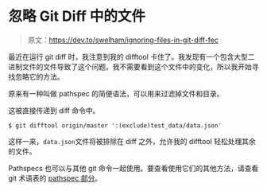 # 忽略 Git Diff 中的文件

> 原文：<https://dev.to/swelham/ignoring-files-in-git-diff-fec>

最近在运行 git diff 时，我注意到我的 difftool 卡住了。我发现有一个包含大型二进制文件的文件导致了这个问题。我不需要看到这个文件中的变化，所以我开始寻找忽略它的方法。

原来有一种叫做 pathspec 的简便语法，可以用来过滤掉文件和目录。

这被直接传递到 diff 命令中。

```
$ git difftool origin/master ':(exclude)test_data/data.json' 
```

这样一来，`data.json`文件将被排除在 diff 之外，允许我的 difftool 轻松处理其余的文件。

Pathspecs 也可以与其他 git 命令一起使用。要查看使用它们的其他方法，请查看 git 术语表的 [pathspec 部分](https://git-scm.com/docs/gitglossary#Documentation/gitglossary.txt-aiddefpathspecapathspec)。